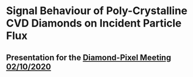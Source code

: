 # Signal Behaviour of Poly-Crystalline CVD Diamonds on Incident Particle Flux
## Presentation for the [Diamond-Pixel Meeting 02/10/2020](https://indico.cern.ch/event/887319/)
